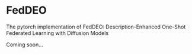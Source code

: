# FedDEO
The pytorch implementation of FedDEO: Description-Enhanced One-Shot Federated Learning with Diffusion Models

Coming soon...
